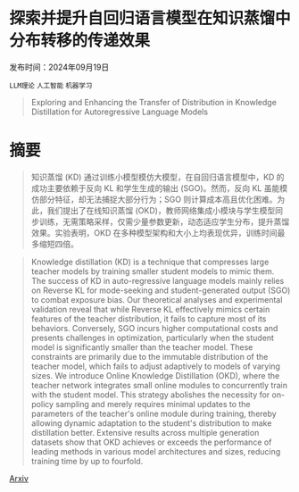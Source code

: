 # 探索并提升自回归语言模型在知识蒸馏中分布转移的传递效果

发布时间：2024年09月19日

`LLM理论` `人工智能` `机器学习`

> Exploring and Enhancing the Transfer of Distribution in Knowledge Distillation for Autoregressive Language Models

# 摘要

> 知识蒸馏 (KD) 通过训练小模型模仿大模型，在自回归语言模型中，KD 的成功主要依赖于反向 KL 和学生生成的输出 (SGO)。然而，反向 KL 虽能模仿部分特征，却无法捕捉大部分行为；SGO 则计算成本高且优化困难。为此，我们提出了在线知识蒸馏 (OKD)，教师网络集成小模块与学生模型同步训练，无需策略采样，仅需少量参数更新，动态适应学生分布，提升蒸馏效果。实验表明，OKD 在多种模型架构和大小上均表现优异，训练时间最多缩短四倍。

> Knowledge distillation (KD) is a technique that compresses large teacher models by training smaller student models to mimic them. The success of KD in auto-regressive language models mainly relies on Reverse KL for mode-seeking and student-generated output (SGO) to combat exposure bias. Our theoretical analyses and experimental validation reveal that while Reverse KL effectively mimics certain features of the teacher distribution, it fails to capture most of its behaviors. Conversely, SGO incurs higher computational costs and presents challenges in optimization, particularly when the student model is significantly smaller than the teacher model. These constraints are primarily due to the immutable distribution of the teacher model, which fails to adjust adaptively to models of varying sizes. We introduce Online Knowledge Distillation (OKD), where the teacher network integrates small online modules to concurrently train with the student model. This strategy abolishes the necessity for on-policy sampling and merely requires minimal updates to the parameters of the teacher's online module during training, thereby allowing dynamic adaptation to the student's distribution to make distillation better. Extensive results across multiple generation datasets show that OKD achieves or exceeds the performance of leading methods in various model architectures and sizes, reducing training time by up to fourfold.

[Arxiv](https://arxiv.org/abs/2409.12512)
